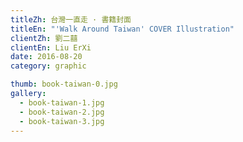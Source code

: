 ```yaml
---
titleZh: 台灣一直走 · 書籍封面
titleEn: "'Walk Around Taiwan' COVER Illustration"
clientZh: 劉二囍
clientEn: Liu ErXi
date: 2016-08-20
category: graphic

thumb: book-taiwan-0.jpg
gallery:
  - book-taiwan-1.jpg
  - book-taiwan-2.jpg
  - book-taiwan-3.jpg
---
```

